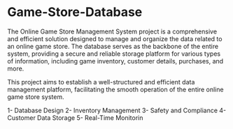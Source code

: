 # Game-Store-Database

The Online Game Store Management System project is a comprehensive and efficient solution 
designed to manage and organize the data related to an online game store. The database serves as 
the backbone of the entire system, providing a secure and reliable storage platform for various types 
of information, including game inventory, customer details, purchases, and more.

This project aims to establish a well-structured and efficient data management platform, facilitating 
the smooth operation of the entire online game store system.

1- Database Design 
2- Inventory Management 
3- Safety and Compliance
4- Customer Data Storage
5- Real-Time Monitorin
